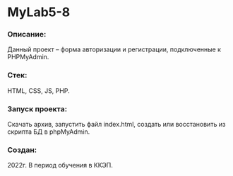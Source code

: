 # MyLab5-8

### Описание:
Данный проект – форма авторизации и регистрации, подключенные к PHPMyAdmin.

### Стек: 
HTML, CSS, JS, PHP. 

### Запуск проекта: 
Скачать архив, запустить файл index.html, создать или восстановить из скрипта БД в phpMyAdmin.

### Создан: 
2022г. В период обучения в ККЭП.

